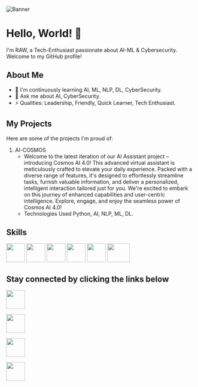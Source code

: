 ![Banner](https://github.com/RAW-si18/RAW-si18/blob/main/banner_linkedIn.png)
# Hello, World! 👋
I'm RAW, a Tech-Enthusiast passionate about AI-ML & Cybersecurity. Welcome to my GitHub profile!

## About Me

- 🌱 I'm continuously learning AI, ML, NLP, DL, CyberSecurity.
- 💬 Ask me about AI, CyberSecurity.
- ⚡ Qualities: Leadership, Friendly, Quick Learner, Tech Enthusiast.

## My Projects

Here are some of the projects I'm proud of:

1. AI-COSMOS
   - Welcome to the latest iteration of our AI Assistant project – introducing Cosmos AI 4.0! This advanced virtual assistant is meticulously crafted to elevate your daily experience. Packed with a diverse range of features, it's designed to effortlessly streamline tasks, furnish valuable information, and deliver a personalized, intelligent interaction tailored just for you. We're excited to embark on this journey of enhanced capabilities and user-centric intelligence. Explore, engage, and enjoy the seamless power of Cosmos AI 4.0!
   - Technologies Used Python, AI, NLP, ML, DL.

## Skills
<img src="https://github.com/RAW-si18/RAW-si18/blob/main/python.png" width="50" height="50">      <img src="https://github.com/RAW-si18/RAW-si18/blob/main/C%2B%2B.png" width="50" height="50">      <img src="https://github.com/RAW-si18/RAW-si18/blob/main/c.png" width="50" height="50">      <img src="https://github.com/RAW-si18/RAW-si18/blob/main/android_studio.png" width="50" height="50">      <img src="https://github.com/RAW-si18/RAW-si18/blob/main/canva.webp" width="50" height="50">      <img src="https://github.com/RAW-si18/RAW-si18/blob/main/autocad.png" width="60" height="50">



## Stay connected by clicking the links below

[<img src="https://github.com/RAW-si18/RAW-si18/blob/main/linkedIn.png" width="50" height="50">](www.linkedin.com/in/ryanmadhuwala)

[<img src="https://github.com/RAW-si18/RAW-si18/blob/main/gmail.png" width="50" height="50">](intelligencecosmos@gmail.com)

[<img src="https://github.com/RAW-si18/RAW-si18/blob/main/x.png" width="50" height="50">](https://twitter.com/RAWsi_18)

[<img src="https://github.com/RAW-si18/RAW-si18/blob/main/insta.webp" width="50" height="50">](https://www.instagram.com/raw_si18?igsh=Y3NwaWxwM2JkY215)
